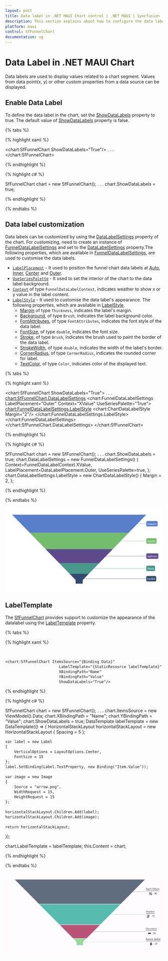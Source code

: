 ```yaml
---
layout: post
title: Data label in .NET MAUI Chart control | .NET MAUI | Syncfusion
description: This section explains about how to configure the data labels and its features in .NET MAUI Chart (SfFunnelChart).
platform: maui
control: SfFunnelChart
documentation: ug
---
```


# Data Label in .NET MAUI Chart

Data labels are used to display values related to a chart segment. Values from data point(x, y) or other custom properties from a data source can be displayed. 

## Enable Data Label 

To define the data label in the chart, set the [ShowDataLabels](https://help.syncfusion.com/cr/maui/Syncfusion.Maui.Charts.SfFunnelChart.html#Syncfusion_Maui_Charts_SfFunnelChart_ShowDataLabels) property to true. The default value of [ShowDataLabels](https://help.syncfusion.com/cr/maui/Syncfusion.Maui.Charts.SfFunnelChart.html#Syncfusion_Maui_Charts_SfFunnelChart_ShowDataLabels) property is false. 

{% tabs %}

{% highlight xaml %}

<chart:SfFunnelChart ShowDataLabels="True"/>
. . .
</chart:SfFunnelChart>

{% endhighlight %}

{% highlight c# %}

SfFunnelChart chart = new SfFunnelChart();
. . .
chart.ShowDataLabels = true;

{% endhighlight %}

{% endtabs %} 

## Data label customization

 Data labels can be customized by using the [DataLabelSettings](https://help.syncfusion.com/cr/maui/Syncfusion.Maui.Charts.SfFunnelChart.html#Syncfusion_Maui_Charts_SfFunnelChart_DataLabelSettings) property of the chart. For customizing, need to create an instance of [FunnelDataLabelSettings](https://help.syncfusion.com/cr/maui/Syncfusion.Maui.Charts.FunnelDataLabelSettings.html) and set to the [DataLabelSettings](https://help.syncfusion.com/cr/maui/Syncfusion.Maui.Charts.SfFunnelChart.html#Syncfusion_Maui_Charts_SfFunnelChart_DataLabelSettings) property.The following properties, which are available in [FunnelDataLabelSettings](https://help.syncfusion.com/cr/maui/Syncfusion.Maui.Charts.FunnelDataLabelSettings.html), are used to customise the data labels. 

 * [`LabelPlacement`](https://help.syncfusion.com/cr/maui/Syncfusion.Maui.Charts.ChartDataLabelSettings.html#Syncfusion_Maui_Charts_ChartDataLabelSettings_LabelPlacement) - It used to position the funnel chart data labels at [Auto](https://help.syncfusion.com/cr/maui/Syncfusion.Maui.Charts.DataLabelPlacement.html#Syncfusion_Maui_Charts_DataLabelPlacement_Auto), [Inner](https://help.syncfusion.com/cr/maui/Syncfusion.Maui.Charts.DataLabelPlacement.html#Syncfusion_Maui_Charts_DataLabelPlacement_Inner), [Center](https://help.syncfusion.com/cr/maui/Syncfusion.Maui.Charts.DataLabelPlacement.html#Syncfusion_Maui_Charts_DataLabelPlacement_Center) and [Outer](https://help.syncfusion.com/cr/maui/Syncfusion.Maui.Charts.DataLabelPlacement.html#Syncfusion_Maui_Charts_DataLabelPlacement_Outer).
 * [`UseSeriesPalette`](https://help.syncfusion.com/cr/maui/Syncfusion.Maui.Charts.ChartDataLabelSettings.html#Syncfusion_Maui_Charts_ChartDataLabelSettings_UseSeriesPalette) - It used to set the interior of the chart to the data label background.
 * [`Context`](https://help.syncfusion.com/cr/maui/Syncfusion.Maui.Charts.FunnelDataLabelSettings.html#Syncfusion_Maui_Charts_FunnelDataLabelSettings_Context) of type `FunnelDataLabelContext`, indicates weather to show x or y value in the label content.
 * [`LabelStyle`](https://help.syncfusion.com/cr/maui/Syncfusion.Maui.Charts.ChartDataLabelSettings.html#Syncfusion_Maui_Charts_ChartDataLabelSettings_LabelStyle) - It used to customise the data label's appearance. The following properties, which are available in [LabelStyle](https://help.syncfusion.com/cr/maui/Syncfusion.Maui.Charts.ChartDataLabelSettings.html#Syncfusion_Maui_Charts_ChartDataLabelSettings_LabelStyle).
    * [Margin](https://help.syncfusion.com/cr/maui/Syncfusion.Maui.Charts.ChartLabelStyle.html#Syncfusion_Maui_Charts_ChartLabelStyle_Margin) of type `Thickness`, indicates the label's margin.
    * [Background](https://help.syncfusion.com/cr/maui/Syncfusion.Maui.Charts.ChartLabelStyle.html#Syncfusion_Maui_Charts_ChartLabelStyle_Background), of type `Brush`, indicates the label background color.
    * [FontAttributes](https://help.syncfusion.com/cr/maui/Syncfusion.Maui.Charts.ChartLabelStyle.html#Syncfusion_Maui_Charts_ChartLabelStyle_FontAttributes), of type `FontAttributes`, indicates the font style of the data label.
    * [FontSize](https://help.syncfusion.com/cr/maui/Syncfusion.Maui.Charts.ChartLabelStyle.html#Syncfusion_Maui_Charts_ChartLabelStyle_FontSize), of type `double`, indicates the font size.
    * [Stroke](https://help.syncfusion.com/cr/maui/Syncfusion.Maui.Charts.ChartLabelStyle.html#Syncfusion_Maui_Charts_ChartLabelStyle_Stroke), of type `Brush`, indicates the brush used to paint the border of the data label.
    * [StrokeWidth](https://help.syncfusion.com/cr/maui/Syncfusion.Maui.Charts.ChartLabelStyle.html#Syncfusion_Maui_Charts_ChartLabelStyle_StrokeWidth), of type `double`, indicates the width of the label's border.
    * [CornerRadius](https://help.syncfusion.com/cr/maui/Syncfusion.Maui.Charts.ChartLabelStyle.html#Syncfusion_Maui_Charts_ChartLabelStyle_CornerRadius), of type `CornerRadius`, indicates the rounded corner for label.
    * [TextColor](https://help.syncfusion.com/cr/maui/Syncfusion.Maui.Charts.ChartLabelStyle.html#Syncfusion_Maui_Charts_ChartLabelStyle_TextColor), of type `Color`, indicates color of the displayed text.

{% tabs %}

{% highlight xaml %}

<chart:SfFunnelChart ShowDataLabels="True">
. . .
 <chart:SfFunnelChart.DataLabelSettings>
    <chart:FunnelDataLabelSettings LabelPlacement="Outer" 
                                   Context="XValue" 
                                   UseSeriesPalette="True">
        <chart:FunnelDataLabelSettings.LabelStyle>
            <chart:ChartDataLabelStyle Margin="2"/>
        </chart:FunnelDataLabelSettings.LabelStyle>
    </chart:FunnelDataLabelSettings>
 </chart:SfFunnelChart.DataLabelSettings>
</chart:SfFunnelChart>

{% endhighlight %}

{% highlight c# %}

SfFunnelChart chart = new SfFunnelChart();
. . .
chart.ShowDataLabels = true;
chart.DataLabelSettings = new FunnelDataLabelSettings()
{
    Context=FunnelDataLabelContext.XValue,
    LabelPlacement=DataLabelPlacement.Outer,
    UseSeriesPalette=true,
};
chart.DataLabelSettings.LabelStyle = new ChartDataLabelStyle()
{
    Margin = 2,
};

{% endhighlight %}

{% endtabs %} 

![Data label for .NET MAUI Funnel chart](DataLabel_images/MAUI_data_label.png)

## LabelTemplate

The [SfFunnelChart](https://help.syncfusion.com/cr/maui/Syncfusion.Maui.Charts.SfFunnelChart.html) provides support to customize the appearance of the datalabel using the [LabelTemplate]() property.

{% tabs %}

{% highlight xaml %}

<Grid x:Name="grid">
    <Grid.Resources>
        <DataTemplate x:Key="labelTemplate">
                <HorizontalStackLayout Spacing="5">
                    <Label Text="{Binding Item.Value}" VerticalOptions="Center" FontSize = "15"/>
                    <Image Source="arrow.png" WidthRequest="15" HeightRequest="15"/>
                </HorizontalStackLayout>
        </DataTemplate>
    </Grid.Resources>

    <chart:SfFunnelChart ItemsSource="{Binding Data}" 
                            LabelTemplate="{StaticResource labelTemplate}"
                            XBindingPath="Name" 
                            YBindingPath="Value"
                            ShowDataLabels="True"/>

</Grid>

{% endhighlight %}

{% highlight c# %}

SfFunnelChart chart = new SfFunnelChart();
. . .
chart.ItemsSource = new ViewModel().Data;
chart.XBindingPath = "Name";
chart.YBindingPath = "Value";
chart.ShowDataLabels = true;
DataTemplate labelTemplate = new DataTemplate(() =>
{
    HorizontalStackLayout horizontalStackLayout = new HorizontalStackLayout { Spacing = 5 };

    var label = new Label
    {
        VerticalOptions = LayoutOptions.Center,
        FontSize = 15
    };
    label.SetBinding(Label.TextProperty, new Binding("Item.Value"));

    var image = new Image
    {
        Source = "arrow.png",
        WidthRequest = 15,
        HeightRequest = 15
    };

    horizontalStackLayout.Children.Add(label);
    horizontalStackLayout.Children.Add(image);
    
    return horizontalStackLayout;
});

chart.LabelTemplate = labelTemplate;
this.Content = chart;

{% endhighlight %}

{% endtabs %}

![Label template in .NET MAUI Funnel chart](DataLabel_images/MAUI_data_label_template.png)